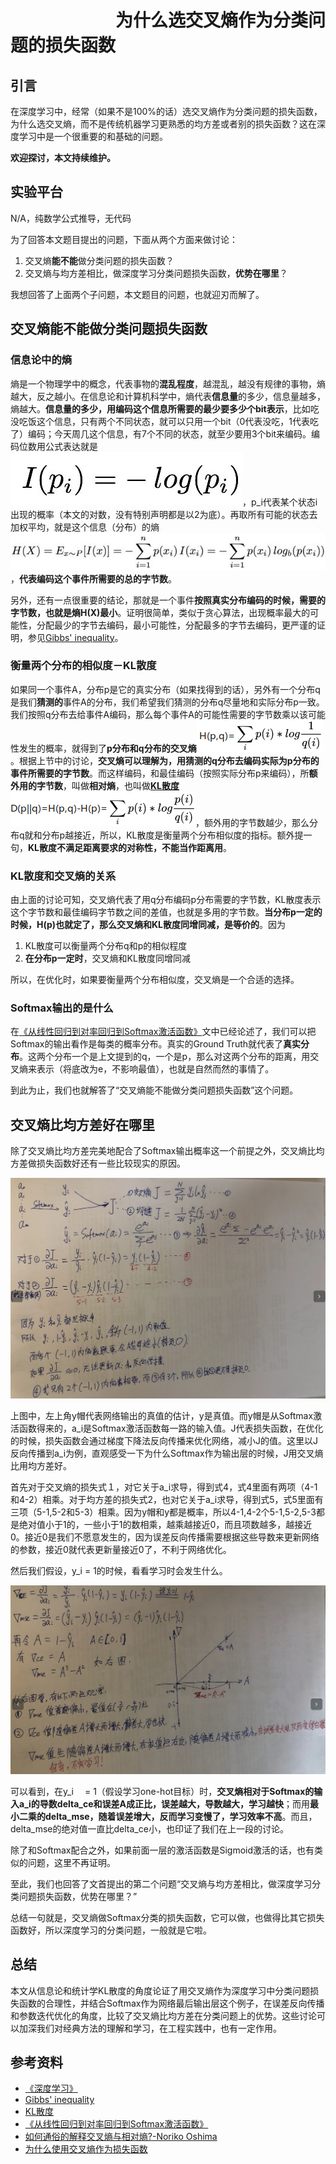 # 　　　　　　为什么选交叉熵作为分类问题的损失函数
## 引言

在深度学习中，经常（如果不是100%的话）选交叉熵作为分类问题的损失函数，为什么选交叉熵，而不是传统机器学习更熟悉的均方差或者别的损失函数？这在深度学习中是一个很重要的和基础的问题。

**欢迎探讨，本文持续维护。**

## 实验平台

N/A，纯数学公式推导，无代码

为了回答本文题目提出的问题，下面从两个方面来做讨论：

1. 交叉熵**能不能**做分类问题的损失函数？
2. 交叉熵与均方差相比，做深度学习分类问题损失函数，**优势在哪里**？

我想回答了上面两个子问题，本文题目的问题，也就迎刃而解了。

## 交叉熵能不能做分类问题损失函数

### 信息论中的熵

熵是一个物理学中的概念，代表事物的**混乱程度**，越混乱，越没有规律的事物，熵越大，反之越小。在信息论和计算机科学中，熵代表**信息量**的多少，信息量越多，熵越大。**信息量的多少，用编码这个信息所需要的最少要多少个bit表示**，比如吃没吃饭这个信息，只有两个不同状态，就可以只用一个bit（0代表没吃，1代表吃了）编码；今天周几这个信息，有7个不同的状态，就至少要用3个bit来编码。编码位数用公式表达就是![](images/223112.png)，p_i代表某个状态i出现的概率（本文的对数，没有特别声明都是以2为底）。再取所有可能的状态去加权平均，就是这个信息（分布）的熵![](images/223449.png)，**代表编码这个事件所需要的总的字节数**。

另外，还有一点很重要的结论，那就是一个事件**按照真实分布编码的时候，需要的字节数，也就是熵H(X)最小**。证明很简单，类似于贪心算法，出现概率最大的可能性，分配最少的字节去编码，最小可能性，分配最多的字节去编码，更严谨的证明，参见[Gibbs' inequality](https://en.wikipedia.org/wiki/Gibbs%27_inequality)。


### 衡量两个分布的相似度－KL散度

如果同一个事件A，分布p是它的真实分布（如果找得到的话），另外有一个分布q是我们**猜测的**事件A的分布，我们希望我们猜测的分布q尽量地和实际分布p一致。我们按照q分布去给事件A编码，那么每个事件A的可能性需要的字节数乘以该可能性发生的概率，就得到了**p分布和q分布的交叉熵**![](images/225907.png)。根据上节中的讨论，**交叉熵可以理解为，用猜测的q分布去编码实际为p分布的事件所需要的字节数**。而这样编码，和最佳编码（按照实际分布p来编码），所**额外用的字节数**，叫做**相对熵**，也叫做[**KL散度**](https://en.wikipedia.org/wiki/Kullback%E2%80%93Leibler_divergence)![](images/231448.png)，额外用的字节数越少，那么分布q就和分布p越接近，所以，KL散度是衡量两个分布相似度的指标。额外提一句，**KL散度不满足距离要求的对称性，不能当作距离用**。

### KL散度和交叉熵的关系

由上面的讨论可知，交叉熵代表了用q分布编码p分布需要的字节数，KL散度表示这个字节数和最佳编码字节数之间的差值，也就是多用的字节数。**当分布p一定的时候，H(p)也就定了，那么交叉熵和KL散度同增同减，是等价的**。因为

1. KL散度可以衡量两个分布q和p的相似程度
2. **在分布p一定时**，交叉熵和KL散度同增同减

所以，在优化时，如果要衡量两个分布相似度，交叉熵是一个合适的选择。

### Softmax输出的是什么

在[《从线性回归到对率回归到Softmax激活函数》](https://github.com/Captain1986/CaptainBlackboard/blob/master/D%230010-%E4%BB%8E%E7%BA%BF%E6%80%A7%E5%9B%9E%E5%BD%92%E5%88%B0%E5%AF%B9%E7%8E%87%E5%9B%9E%E5%BD%92%E5%88%B0Softmax%E6%BF%80%E6%B4%BB%E5%87%BD%E6%95%B0/D%230010.md)文中已经论述了，我们可以把Softmax的输出看作是每类的概率分布。真实的Ground Truth就代表了**真实分布**。这两个分布一个是上文提到的q，一个是p，那么对这两个分布的距离，用交叉熵来表示（将底改为e，不影响最值），也就是自然而然的事情了。

到此为止，我们也就解答了“交叉熵能不能做分类问题损失函数”这个问题。

## 交叉熵比均方差好在哪里

除了交叉熵比均方差完美地配合了Softmax输出概率这一个前提之外，交叉熵比均方差做损失函数好还有一些比较现实的原因。

![](images/172059.png)

上图中，左上角y帽代表网络输出的真值的估计，y是真值。而y帽是从Softmax激活函数得来的，a_i是Softmax激活函数每一路的输入值。J代表损失函数，在优化的时候，损失函数会通过梯度下降法反向传播来优化网络，减小J的值。这里以J反向传播到a_i为例，直观感受一下为什么Softmax作为输出层的时候，J用交叉熵比用均方差好。

首先对于交叉熵的损失式１，对它关于a_i求导，得到式4，式4里面有两项（4-1和4-2）相乘。对于均方差的损失式2，也对它关于a_i求导，得到式5，式5里面有三项（5-1,5-2和5-3）相乘。因为y帽和y都是概率，所以4-1,4-2个5-1,5-2,5-3都是绝对值小于1的，一些小于1的数相乘，越乘越接近0，而且项数越多，越接近0。接近0是我们不愿意发生的，因为误差反向传播需要根据这些导数来更新网络的参数，接近0就代表更新量接近0了，不利于网络优化。

然后我们假设，y_i = 1的时候，看看学习时会发生什么。

![](images/195031.png)

可以看到，在y_i　 = 1（假设学习one-hot目标）时，**交叉熵相对于Softmax的输入a_i的导数delta_ce和误差A成正比，误差越大，导数越大，学习越快**；而用**最小二乘的delta_mse，随着误差增大，反而学习变慢了，学习效率不高**。而且，delta_mse的绝对值一直比delta_ce小，也印证了我们在上一段的讨论。

除了和Softmax配合之外，如果前面一层的激活函数是Sigmoid激活的话，也有类似的问题，这里不再证明。

至此，我们也回答了文首提出的第二个问题“交叉熵与均方差相比，做深度学习分类问题损失函数，优势在哪里？”

总结一句就是，交叉熵做Softmax分类的损失函数，它可以做，也做得比其它损失函数好，所以深度学习的分类问题，一般就是它啦。

## 总结

本文从信息论和统计学KL散度的角度论证了用交叉熵作为深度学习中分类问题损失函数的合理性，并结合Softmax作为网络最后输出层这个例子，在误差反向传播和参数迭代优化的角度，比较了交叉熵比均方差在分类问题上的优势。这些讨论可以加深我们对经典方法的理解和学习，在工程实践中，也有一定作用。

## 参考资料

+ [《深度学习》](https://book.douban.com/subject/27087503/)
+ [Gibbs' inequality](https://en.wikipedia.org/wiki/Gibbs%27_inequality)
+ [KL散度](https://en.wikipedia.org/wiki/Kullback%E2%80%93Leibler_divergence)
+ [《从线性回归到对率回归到Softmax激活函数》](https://github.com/Captain1986/CaptainBlackboard/blob/master/D%230010-%E4%BB%8E%E7%BA%BF%E6%80%A7%E5%9B%9E%E5%BD%92%E5%88%B0%E5%AF%B9%E7%8E%87%E5%9B%9E%E5%BD%92%E5%88%B0Softmax%E6%BF%80%E6%B4%BB%E5%87%BD%E6%95%B0/D%230010.md)
+ [如何通俗的解释交叉熵与相对熵?-Noriko Oshima](https://www.zhihu.com/question/41252833/answer/108777563)
+ [为什么使用交叉熵作为损失函数](https://zhuanlan.zhihu.com/p/63731947)
